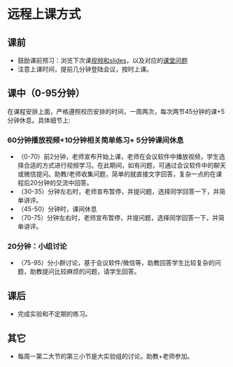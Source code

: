 # 远程上课方式

## **课前**

* 鼓励课前预习：浏览下次课[视频和slides](http://os.cs.tsinghua.edu.cn/oscourse/OS2020spring/#A.2Bi.2F56C4uyTkk-)，以及对应的[课堂问题](https://chyyuu.gitbooks.io/os_course_exercises/content/)
* 注意上课时间，提前几分钟登陆会议，按时上课。

## **课中（0-95分钟）**

在课程安排上面，严格遵照校历安排的时间，一周两次，每次两节45分钟的课+5分钟休息。具体细节上:

### **60分钟播放视频+10分钟相关简单练习+** 5分钟课间休息

* （0-70）前2分钟，老师宣布开始上课，老师在会议软件中播放视频，学生选择合适的方式进行视频学习。在此期间，如有问题，可通过会议软件中的聊天或微信提问。助教/老师收集问题，简单的就直接文字回答，复杂一点的在课程后20分钟的交流中回答。
* （30-35）分钟左右时，老师宣布暂停，并提问题，选择同学回答一下，并简单讲评。
* （45-50）分钟时，课间休息
* （70-75）分钟左右时，老师宣布暂停，并提问题，选择同学回答一下，并简单讲评。

### 20分钟：小组讨论

* （75-95）分小群讨论，基于会议软件/微信等，助教回答学生比较复杂的问题，助教提问比较麻烦的问题，请学生回答。

## **课后**

* 完成实验和不定期的练习。

## **其它**

* 每周一第二大节的第三小节是大实验组的讨论。助教+老师参加。
